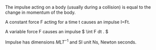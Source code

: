 The impulse acting on a body (usually during a collision) is equal to
the change in momentum of the body.

A constant force F acting for a time t causes an impulse I=Ft.

A variable force F causes an impulse $ \int F dt . $

Impulse has dimensions $MLT^{-1}$ and SI unit Ns, Newton seconds.
